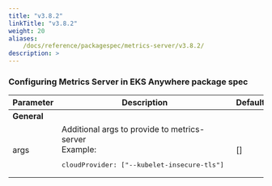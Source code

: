 ```yaml
---
title: "v3.8.2"
linkTitle: "v3.8.2"
weight: 20
aliases:
    /docs/reference/packagespec/metrics-server/v3.8.2/
description: >
---
```


### Configuring Metrics Server in EKS Anywhere package spec

| Parameter | Description | Default |
|---|---|---|
|**General**|||
| args | Additional args to provide to metrics-server <br/>Example:<br/> <pre>cloudProvider: ["--kubelet-insecure-tls"] </pre>| []
